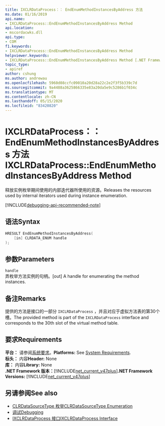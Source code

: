```yaml
---
title: IXCLRDataProcess：： EndEnumMethodInstancesByAddress 方法
ms.date: 01/16/2019
api.name:
- IXCLRDataProcess::EndEnumMethodInstancesByAddress Method
api.location:
- mscordacwks.dll
api.type:
- COM
f1.keywords:
- IXCLRDataProcess::EndEnumMethodInstancesByAddress Method
helpviewer.keywords:
- IXCLRDataProcess::EndEnumMethodInstancesByAddress Method [.NET Framework debugging]
topic_type:
- apiref
author: cshung
ms.author: andrewau
ms.openlocfilehash: 5960d08ccfc09010a20d28a22c2e2f3f5b339c7d
ms.sourcegitcommit: 9a4488a3625866335e83a20da5e9c5286b1f034c
ms.translationtype: MT
ms.contentlocale: zh-CN
ms.lasthandoff: 05/15/2020
ms.locfileid: "83420820"
---
```

# <a name="ixclrdataprocessendenummethodinstancesbyaddress-method"></a><span data-ttu-id="ffd88-102">IXCLRDataProcess：： EndEnumMethodInstancesByAddress 方法</span><span class="sxs-lookup"><span data-stu-id="ffd88-102">IXCLRDataProcess::EndEnumMethodInstancesByAddress Method</span></span>

<span data-ttu-id="ffd88-103">释放实例枚举期间使用的内部迭代器所使用的资源。</span><span class="sxs-lookup"><span data-stu-id="ffd88-103">Releases the resources used by internal iterators used during instance enumeration.</span></span>

[!INCLUDE[debugging-api-recommended-note](../../../../includes/debugging-api-recommended-note.md)]

## <a name="syntax"></a><span data-ttu-id="ffd88-104">语法</span><span class="sxs-lookup"><span data-stu-id="ffd88-104">Syntax</span></span>

```cpp
HRESULT EndEnumMethodInstancesByAddress(
    [in] CLRDATA_ENUM handle
);
```

## <a name="parameters"></a><span data-ttu-id="ffd88-105">参数</span><span class="sxs-lookup"><span data-stu-id="ffd88-105">Parameters</span></span>

`handle`\
<span data-ttu-id="ffd88-106">弄枚举方法实例的句柄。</span><span class="sxs-lookup"><span data-stu-id="ffd88-106">[out] A handle for enumerating the method instances.</span></span>

## <a name="remarks"></a><span data-ttu-id="ffd88-107">备注</span><span class="sxs-lookup"><span data-stu-id="ffd88-107">Remarks</span></span>

<span data-ttu-id="ffd88-108">提供的方法是接口的一部分 `IXCLRDataProcess` ，并且对应于虚拟方法表的第30个槽。</span><span class="sxs-lookup"><span data-stu-id="ffd88-108">The provided method is part of the `IXCLRDataProcess` interface and corresponds to the 30th slot of the virtual method table.</span></span>

## <a name="requirements"></a><span data-ttu-id="ffd88-109">要求</span><span class="sxs-lookup"><span data-stu-id="ffd88-109">Requirements</span></span>

<span data-ttu-id="ffd88-110">**平台：** 请参阅[系统要求](../../get-started/system-requirements.md)。</span><span class="sxs-lookup"><span data-stu-id="ffd88-110">**Platforms:** See [System Requirements](../../get-started/system-requirements.md).</span></span>  
<span data-ttu-id="ffd88-111">**标头：** 内容</span><span class="sxs-lookup"><span data-stu-id="ffd88-111">**Header:** None</span></span>  
<span data-ttu-id="ffd88-112">**库：** 内容</span><span class="sxs-lookup"><span data-stu-id="ffd88-112">**Library:** None</span></span>  
<span data-ttu-id="ffd88-113">**.NET Framework 版本：**[!INCLUDE[net_current_v47plus](../../../../includes/net-current-v47plus.md)]</span><span class="sxs-lookup"><span data-stu-id="ffd88-113">**.NET Framework Versions:** [!INCLUDE[net_current_v47plus](../../../../includes/net-current-v47plus.md)]</span></span>  

## <a name="see-also"></a><span data-ttu-id="ffd88-114">另请参阅</span><span class="sxs-lookup"><span data-stu-id="ffd88-114">See also</span></span>

- [<span data-ttu-id="ffd88-115">CLRDataSourceType 枚举</span><span class="sxs-lookup"><span data-stu-id="ffd88-115">CLRDataSourceType Enumeration</span></span>](clrdatasourcetype-enumeration.md)
- [<span data-ttu-id="ffd88-116">调试</span><span class="sxs-lookup"><span data-stu-id="ffd88-116">Debugging</span></span>](index.md)
- [<span data-ttu-id="ffd88-117">IXCLRDataProcess 接口</span><span class="sxs-lookup"><span data-stu-id="ffd88-117">IXCLRDataProcess Interface</span></span>](ixclrdataprocess-interface.md)
